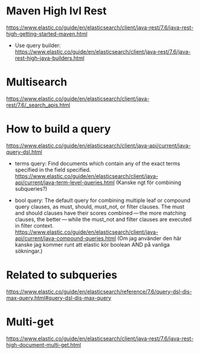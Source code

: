 Maven High lvl Rest
===
https://www.elastic.co/guide/en/elasticsearch/client/java-rest/7.6/java-rest-high-getting-started-maven.html

- Use query builder:
https://www.elastic.co/guide/en/elasticsearch/client/java-rest/7.6/java-rest-high-java-builders.html


Multisearch
===
https://www.elastic.co/guide/en/elasticsearch/client/java-rest/7.6/_search_apis.html



How to build a query
===
https://www.elastic.co/guide/en/elasticsearch/client/java-api/current/java-query-dsl.html


- terms query: Find documents which contain any of the exact terms specified in the field specified. https://www.elastic.co/guide/en/elasticsearch/client/java-api/current/java-term-level-queries.html
(Kanske ngt för combining subqueries?)

-  bool query: The default query for combining multiple leaf or compound query clauses, as must, should, must_not, or filter clauses. The must and should clauses have their scores combined — the more matching clauses, the better — while the must_not and filter clauses are executed in filter context.
https://www.elastic.co/guide/en/elasticsearch/client/java-api/current/java-compound-queries.html
(Om jag använder den här kanske jag kommer runt att elastic kör boolean AND på vanliga sökningar.)


Related to subqueries
===
https://www.elastic.co/guide/en/elasticsearch/reference/7.6/query-dsl-dis-max-query.html#query-dsl-dis-max-query

Multi-get
===
https://www.elastic.co/guide/en/elasticsearch/client/java-rest/7.6/java-rest-high-document-multi-get.html
